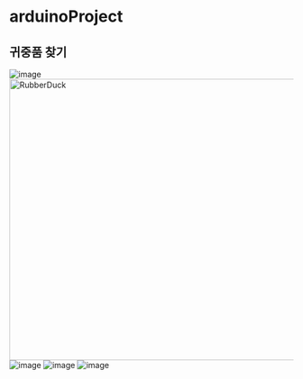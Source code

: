 # arduinoProject
## 귀중품 찾기
![image](https://i.imgur.com/4j29QRo.jpg)
<img src="https://i.imgur.com/4j29QRo.jpg" width="900px" height="500px" title="px(픽셀) 크기 설정" alt="RubberDuck"></img><br/>
![image](https://i.imgur.com/JhFjo1I.jpg)
![image](https://i.imgur.com/U96z3uy.jpg)
![image](https://i.imgur.com/wjEd0fd.jpg)
